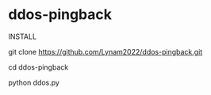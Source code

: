 # ddos-pingback

INSTALL

git clone https://github.com/Lynam2022/ddos-pingback.git

cd ddos-pingback

python ddos.py
